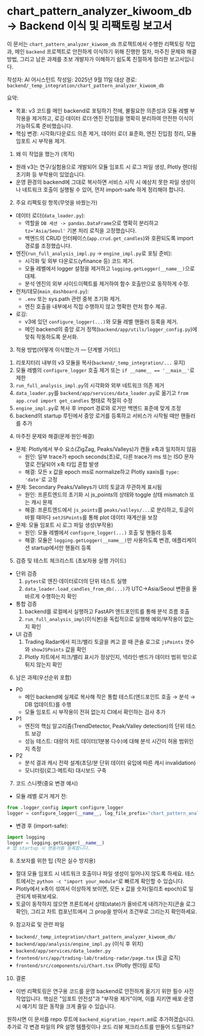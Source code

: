 # chart_pattern_analyzer_kiwoom_db → Backend 이식 및 리팩토링 보고서

이 문서는 `chart_pattern_analyzer_kiwoom_db` 프로젝트에서 수행한 리팩토링 작업과, 메인 `backend` 프로젝트로 안전하게 이식하기 위해 진행한 절차, 마주친 문제와 해결 방법, 그리고 남은 과제를 초보 개발자가 이해하기 쉽도록 친절하게 정리한 보고서입니다.

작성자: AI 어시스턴트
작성일: 2025년 9월 11일
대상 경로: `backend/_temp_integration/chart_pattern_analyzer_kiwoom_db`

요약:
- 목표: v3 코드를 메인 backend로 포팅하기 전에, 불필요한 의존성과 모듈 레벨 부작용을 제거하고, 로깅·데이터 로더·엔진 진입점을 명확히 분리하여 안전한 이식이 가능하도록 준비했습니다.
- 핵심 변경: 시각화/다운로드 의존 제거, 데이터 로더 표준화, 엔진 진입점 정리, 모듈 임포트 시 부작용 제거.

1) 왜 이 작업을 했는가 (목적)
- 원래 v3는 연구/실험용으로 개발되어 모듈 임포트 시 로그 파일 생성, Plotly 렌더링 초기화 등 부작용이 있었습니다.
- 운영 환경의 backend에 그대로 복사하면 서비스 시작 시 예상치 못한 파일 생성이나 네트워크 호출이 실행될 수 있어, 먼저 import-safe 하게 정리해야 합니다.

2) 주요 리팩토링 항목(무엇을 바꿨는가)
- 데이터 로더(`data_loader.py`):
  - 역할을 `DB 세션 -> pandas.DataFrame`으로 명확히 분리하고 `tz='Asia/Seoul'` 기본 처리 로직을 고정했습니다.
  - 백엔드의 CRUD 인터페이스(`app.crud.get_candles`)와 호환되도록 import 경로를 조정했습니다.
- 엔진(`run_full_analysis_impl.py` → `engine_impl.py`로 포팅 준비):
  - 시각화 및 외부 다운로드(yfinance 등) 코드 제거.
  - 모듈 레벨에서 logger 설정을 제거하고 `logging.getLogger(__name__)`으로 대체.
  - 분석 엔진의 외부 사이드이펙트를 제거하여 함수 호출만으로 동작하게 수정.
- 런처/데모(`main_dashboard.py`):
  - `.env` 또는 sys.path 관련 중복 초기화 제거.
  - 엔진 호출을 내부에서 직접 수행하지 않고 명확한 런처 함수 제공.
- 로깅:
  - v3에 있던 `configure_logger(...)`와 모듈 레벨 핸들러 등록을 제거.
  - 메인 backend의 중앙 로거 정책(`backend/app/utils/logger_config.py`)에 맞춰 작동하도록 문서화.

3) 적용 방법(어떻게 이식했는가 — 단계별 가이드)
1. 리포지터리 내부의 v3 모듈을 복사(`backend/_temp_integration/...` 유지)
2. 모듈 레벨의 `configure_logger` 호출 제거 또는 `if __name__ == '__main__'`로 제한
3. `run_full_analysis_impl.py`의 시각화와 외부 네트워크 의존 제거
4. `data_loader.py`를 `backend/app/services/data_loader.py`로 옮기고 `from app.crud import get_candles` 형태로 적절히 수정
5. `engine_impl.py`로 복사 후 import 경로와 로거만 백엔드 표준에 맞게 조정
6. backend의 startup 루틴에서 중앙 로거를 등록하고 서비스가 시작될 때만 핸들러를 추가

4) 마주친 문제와 해결(문제·원인·해결)
- 문제: Plotly에서 부수 요소(ZigZag, Peaks/Valleys)가 캔들 x축과 일치하지 않음
  - 원인: 일부 trace가 epoch seconds(초)로, 다른 trace가 ms 또는 ISO 문자열로 전달되어 x축 타입 혼합 발생
  - 해결: 모든 x 값을 epoch ms로 normalize하고 Plotly xaxis를 `type: 'date'`로 고정
- 문제: Secondary Peaks/Valleys가 UI의 토글과 무관하게 표시됨
  - 원인: 프론트엔드의 초기화 시 js_points의 상태와 toggle 상태 mismatch 또는 캐시 문제
  - 해결: 프론트엔드에서 `js_points`를 `peaks/valleys/...`로 분리하고, 토글이 바뀔 때마다 `setJSPoints`를 통해 plot 데이터 재계산을 보장
- 문제: 모듈 임포트 시 로그 파일 생성(부작용)
  - 원인: 모듈 레벨에서 `configure_logger(...)` 호출 및 핸들러 등록
  - 해결: 모듈은 `logging.getLogger(__name__)`만 사용하도록 변경, 애플리케이션 startup에서만 핸들러 등록

5) 검증 및 테스트 체크리스트 (초보자용 실행 가이드)
- 단위 검증
  1. `pytest`로 엔진·데이터로더의 단위 테스트 실행
  2. `data_loader.load_candles_from_db(...)`가 UTC→Asia/Seoul 변환을 올바르게 수행하는지 확인
- 통합 검증
  1. backend를 로컬에서 실행하고 FastAPI 엔드포인트를 통해 분석 흐름 호출
  2. `run_full_analysis_impl`(이식본)을 독립적으로 실행해 예외/부작용이 없는지 확인
- UI 검증
  1. Trading Radar에서 피크/밸리 토글을 켜고 끌 때 콘솔 로그로 `jsPoints` 갯수와 `showJSPoints` 값을 확인
  2. Plotly 차트에서 피크/밸리 표시가 정상인지, 넥라인·밴드가 데이터 범위 밖으로 튀지 않는지 확인

6) 남은 과제(우선순위 포함)
- P0
  - 메인 backend에 실제로 복사해 작은 통합 테스트(엔드포인트 호출 → 분석 → DB 업데이트)를 수행
  - 모듈 임포트 시 부작용이 전혀 없는지 CI에서 확인하는 검사 추가
- P1
  - 엔진의 핵심 알고리즘(TrendDetector, Peak/Valley detection)의 단위 테스트 보강
  - 성능 테스트: 대량의 차트 데이터(1분봉 다수)에 대해 분석 시간이 허용 범위인지 측정
- P2
  - 분석 결과 캐시 전략 설계(초당/분 단위 데이터 유입에 따른 캐시 invalidation)
  - 모니터링(로그·메트릭) 대시보드 구축

7) 코드 스니펫(중요 변경 예시)
- 모듈 레벨 로거 제거 전:
```python
from .logger_config import configure_logger
logger = configure_logger(__name__, log_file_prefix="chart_pattern_analyzer_v3", logs_dir=MODULE_LOGS_DIR, level=logging.INFO)
```

- 변경 후 (import-safe):
```python
import logging
logger = logging.getLogger(__name__)
# 앱 startup 시 핸들러를 등록합니다.
```

8) 초보자를 위한 팁 (작은 실수 방지용)
- 절대 모듈 임포트 시 네트워크 호출이나 파일 생성이 일어나지 않도록 하세요. 테스트에서는 `python -c "import your_module"`로 빠르게 확인할 수 있습니다.
- Plotly에서 x축이 섞여서 이상하게 보이면, 모든 x 값을 숫자(밀리초 epoch)로 일관되게 바꿔보세요.
- 토글이 동작하지 않으면 프론트에서 상태(state)가 올바르게 내려가는지(콘솔 로그 확인), 그리고 차트 컴포넌트에서 그 prop을 받아서 조건부로 그리는지 확인하세요.

9) 참고자료 및 관련 파일
- `backend/_temp_integration/chart_pattern_analyzer_kiwoom_db/`
- `backend/app/analysis/engine_impl.py` (이식 후 위치)
- `backend/app/services/data_loader.py`
- `frontend/src/app/trading-lab/trading-radar/page.tsx` (토글 로직)
- `frontend/src/components/ui/Chart.tsx` (Plotly 렌더링 로직)

10) 결론
- 이번 리팩토링은 연구용 코드를 운영 backend로 안전하게 옮기기 위한 필수 사전 작업입니다. 핵심은 "임포트 안전성"과 "부작용 제거"이며, 이를 지키면 배포·운영 시 예기치 않은 동작을 크게 줄일 수 있습니다.

원하시면 이 문서를 repo 루트에 `backend_migration_report.md`로 추가하겠습니다. 추가로 각 변경 파일의 PR 설명 템플릿이나 코드 리뷰 체크리스트를 만들어 드릴까요?


